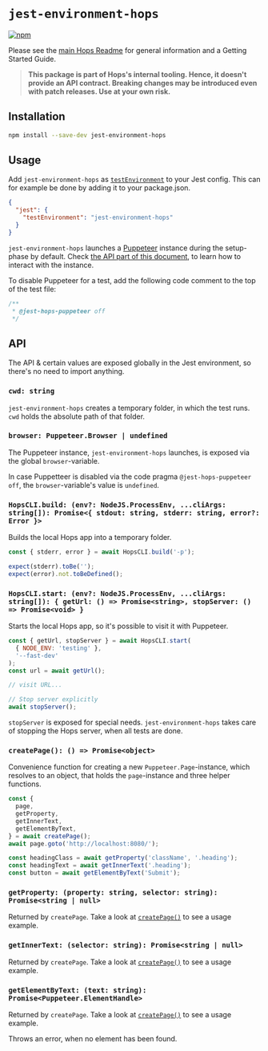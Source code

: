# `jest-environment-hops`

[![npm](https://img.shields.io/npm/v/jest-environment-hops.svg)](https://www.npmjs.com/package/jest-environment-hops)

Please see the [main Hops Readme](../../DOCUMENTATION.md) for general information and a Getting Started Guide.

> **This package is part of Hops's internal tooling. Hence, it doesn't provide an API contract. Breaking changes may be introduced even with patch releases. Use at your own risk.**

## Installation

```bash
npm install --save-dev jest-environment-hops
```

## Usage

Add `jest-environment-hops` as [`testEnvironment`](https://jestjs.io/docs/en/configuration#testenvironment-string) to your Jest config. This can for example be done by adding it to your package.json.

```json
{
  "jest": {
    "testEnvironment": "jest-environment-hops"
  }
}
```

`jest-environment-hops` launches a [Puppeteer](https://pptr.dev/) instance during the setup-phase by default. Check [the API part of this document](#api), to learn how to interact with the instance.

To disable Puppeteer for a test, add the following code comment to the top of the test file:

```js
/**
 * @jest-hops-puppeteer off
 */
```

## API

The API & certain values are exposed globally in the Jest environment, so there's no need to import anything.

### `cwd: string`

`jest-environment-hops` creates a temporary folder, in which the test runs. `cwd` holds the absolute path of that folder.

### `browser: Puppeteer.Browser | undefined`

The Puppeteer instance, `jest-environment-hops` launches, is exposed via the global `browser`-variable.

In case Puppetteer is disabled via the code pragma `@jest-hops-puppeteer off`, the `browser`-variable's value is `undefined`.

### `HopsCLI.build: (env?: NodeJS.ProcessEnv, ...cliArgs: string[]): Promise<{ stdout: string, stderr: string, error?: Error }>`

Builds the local Hops app into a temporary folder.

```js
const { stderr, error } = await HopsCLI.build('-p');

expect(stderr).toBe('');
expect(error).not.toBeDefined();
```

### `HopsCLI.start: (env?: NodeJS.ProcessEnv, ...cliArgs: string[]): { getUrl: () => Promise<string>, stopServer: () => Promise<void> }`

Starts the local Hops app, so it's possible to visit it with Puppeteer.

```js
const { getUrl, stopServer } = await HopsCLI.start(
  { NODE_ENV: 'testing' },
  '--fast-dev'
);
const url = await getUrl();

// visit URL...

// Stop server explicitly
await stopServer();
```

`stopServer` is exposed for special needs. `jest-environment-hops` takes care of stopping the Hops server, when all tests are done.

### `createPage(): () => Promise<object>`

Convenience function for creating a new `Puppeteer.Page`-instance, which resolves to an object, that holds the `page`-instance and three helper functions.

```js
const {
  page,
  getProperty,
  getInnerText,
  getElementByText,
} = await createPage();
await page.goto('http://localhost:8080/');

const headingClass = await getProperty('className', '.heading');
const headingText = await getInnerText('.heading');
const button = await getElementByText('Submit');
```

### `getProperty: (property: string, selector: string): Promise<string | null>`

Returned by `createPage`. Take a look at [`createPage()`](#createpage---promiseobject) to see a usage example.

### `getInnerText: (selector: string): Promise<string | null>`

Returned by `createPage`. Take a look at [`createPage()`](#createpage---promiseobject) to see a usage example.

### `getElementByText: (text: string): Promise<Puppeteer.ElementHandle>`

Returned by `createPage`. Take a look at [`createPage()`](#createpage---promiseobject) to see a usage example.

Throws an error, when no element has been found.
